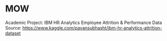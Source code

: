 # MOW
Academic Project: IBM HR Analytics Employee Attrition &amp; Performance  Data Source: https://www.kaggle.com/pavansubhasht/ibm-hr-analytics-attrition-dataset

